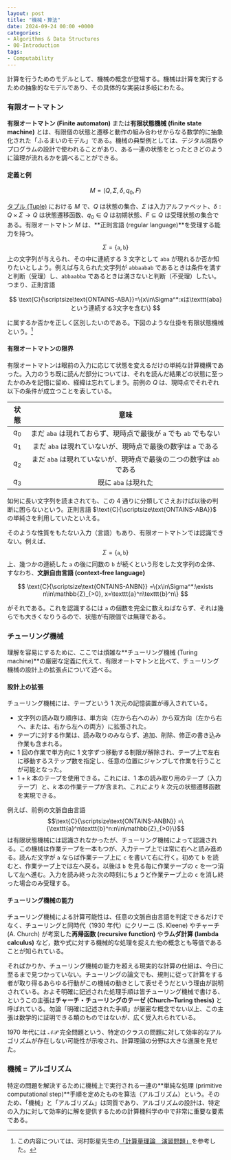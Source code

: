 ```yaml
---
layout: post
title: "機械・算法"
date: 2024-09-24 00:00 +0000
categories:
- Algorithms & Data Structures
- 00-Introduction
tags:
- Computability
---
```

計算を行うためのモデルとして、機械の概念が登場する。機械は計算を実行するための抽象的なモデルであり、その具体的な実装は多岐にわたる。

### 有限オートマトン

**有限オートマトン (Finite automaton)** または**有限状態機械 (finite state machine)** とは、有限個の状態と遷移と動作の組み合わせからなる数学的に抽象化された「ふるまいのモデル」である。機械の典型例としては、デジタル回路やプログラムの設計で使われることがあり、ある一連の状態をとったときどのように論理が流れるかを調べることができる。

#### 定義と例

$$
M=(Q,\Sigma,\delta,q_0,F)
$$

[タプル (Tuple)](https://ja.wikipedia.org/?curid=223490) における $M$ で、$Q$ は状態の集合、$\Sigma$ は入力アルファベット、$\delta: Q \times\Sigma\to Q$ は状態遷移函数、$q_0\in Q$ は初期状態、$F \subseteq Q$ は受理状態の集合である。有限オートマトン $M$ は、**正則言語 (regular language)**を受理する能力を持つ。

$$\Sigma=\{\texttt{a},\texttt{b}\}$$ 上の文字列が与えられ、その中に連続する $3$ 文字として $\texttt{aba}$ が現れるか否か知りたいとしよう。例えば与えられた文字列が $\texttt{abbaabab}$ であるときは条件を満すと判断（受理）し、$\texttt{abbaabba}$ であるときは満さないと判断（不受理）したい。つまり、正則言語

$$
\text{C}{\scriptsize\text{ONTAINS-ABA}}=\{x\in\Sigma^*:xは\texttt{aba}という連続する3文字を含む\}
$$

に属するか否かを正しく区別したいのである。下図のような仕掛を有限状態機械という。[^1]

[^1]: この内容については、河村彰星先生の[「計算量理論　演習問題」](https://www.kurims.kyoto-u.ac.jp/~kawamura/keisanryo/enshu.html)を参考した。

<center>
<script type="text/tikz">
\tikzcdset{
	every label/.append style={font=\large},
	every arrow/.append style={red,thick}
}
\begin{tikzcd}[line width=1pt]
|[shape=circle,draw=red,red,alias=A] | q_0\arrow[loop left,"\texttt{b}"]\arrow[r,"\texttt{a}"] & |[shape=circle,draw=red,red] | q_1\arrow[loop above,"\texttt{a}"]\arrow[r,"\texttt{b}"] & |[shape=circle,draw=red,red,alias=B] | q_2\arrow[l,bend left=30,from=B,to=A]{}{\texttt{b}}\arrow[r,"\texttt{a}"] & |[shape=circle,double=red!50,draw=red,red] | q_3\arrow[loop right,"\texttt{a,b}"]
\end{tikzcd}
</script>
</center>

#### 有限オートマトンの限界

有限オートマトンは眼前の入力に応じて状態を変えるだけの単純な計算機構であった。入力のうち既に読んだ部分については、それを読んだ結果どの状態に至ったかのみを記憶に留め、経緯は忘れてしまう。前例の $Q$ は、現時点でそれぞれ以下の条件が成立つことを表している。

|状態|意味|
|:-:|:-:|
|$q_0$|まだ $\texttt{aba}$ は現れておらず、現時点で最後が $\texttt{a}$ でも $\texttt{ab}$ でもない|
|$q_1$|まだ $\texttt{aba}$ は現れていないが、現時点で最後の数字は $\texttt{a}$ である|
|$q_2$|まだ $\texttt{aba}$ は現れていないが、現時点で最後の二つの数字は $\texttt{ab}$ である|
|$q_3$|既に $\texttt{aba}$ は現れた|

如何に長い文字列を読まされても、この $4$ 通りに分類してさえおけば以後の判断に困らないという。正則言語 $\text{C}{\scriptsize\text{ONTAINS-ABA}}$ の単純さを利用していたといえる。

そのような性質をもたない入力（言語）もあり、有限オートマトンでは認識できない。例えば、$$\Sigma=\{\texttt{a},\texttt{b}\}$$ 上、幾つかの連続した $\texttt{a}$ の後に同数の $\texttt{b}$ が続くという形をした文字列の全体、すなわち、**文脈自由言語 (context-free language)**

$$
\text{C}{\scriptsize\text{ONTAINS-ANBN}} =\{x\in\Sigma^*:\exists n\in\mathbb{Z}_{>0}, x=\texttt{a}^n\texttt{b}^n\}
$$

がそれである。これを認識するには $\texttt{a}$ の個数を完全に数えねばならず、それは幾らでも大きくなりうるので、状態が有限個では無理である。

### チューリング機械

理解を容易にするために、ここでは煩雑な**チューリング機械 (Turing machine)**の厳密な定義に代えて、有限オートマトンと比べて、チューリング機械の設計上の拡張点について述べる。

#### 設計上の拡張

チューリング機械には、テープという $1$ 次元の記憶装置が導入されている。

- 文字列の読み取り順序は、単方向（左から右へのみ）から双方向（左から右へ、または、右から左への両方）に拡張された。
- テープに対する作業は、読み取りのみならず、追加、削除、修正の書き込み作業も含まれる。
- $1$ 回の作業で単方向に $1$ 文字ずつ移動する制限が解除され、テープ上で左右に移動するステップ数を指定し、任意の位置にジャンプして作業を行うことが可能となった。
- $1+k$ 本のテープを使用できる。これには、$1$ 本の読み取り用のテープ（入力テープ）と、$k$ 本の作業テープが含まれ、これにより $k$ 次元の状態遷移函数を実現できる。

例えば、前例の文脈自由言語 $$\text{C}{\scriptsize\text{ONTAINS-ANBN}} =\{\texttt{a}^n\texttt{b}^n:n\in\mathbb{Z}_{>0}\}$$ は有限状態機械には認識されなかったが、チューリング機械によって認識される。この機械は作業テープを一本もつが、入力テープ上では常に右へと読み進める。読んだ文字が $\texttt{a}$ ならば作業テープ上に $\texttt{c}$ を書いて右に行く。初めて $\texttt{b}$ を読むと、作業テープ上では左へ戻る。以後は $\texttt{b}$ を見る毎に作業テープの $\texttt{c}$ を一つ消して左へ進む。入力を読み終った次の時刻にちょうど作業テープ上の $\texttt{c}$ を消し終った場合のみ受理する。

#### チューリング機械の能力

チューリング機械による計算可能性は、任意の文脈自由言語を判定できるだけでなく、チューリングと同時代（$1930$ 年代）にクリーニ (S. Kleene) やチャーチ (A. Church) が考案した**再帰函数 (recursive function)** や**ラムダ計算 (lambda calculus)** など，数や式に対する機械的な処理を捉えた他の概念とも等価であることが知られている。

そればかりか、チューリング機械の能力を超える現実的な計算の仕組は、今日に至るまで見つかっていない。チューリングの論文でも、規則に従って計算をする者が取り得るあらゆる行動がこの機械の動きとして表せそうだという理由が説明されている。およそ明確に記述された処理手順は皆チューリング機械で書ける、というこの主張は**チャーチ・チューリングのテーゼ (Church–Turing thesis)** と呼ばれている。勿論「明確に記述された手順」が厳密な概念でない以上、この主張は数学的に証明できる類のものではないが、広く受入れられている。

$1970$ 年代には $\mathcal{NP}$ 完全問題という、特定のクラスの問題に対して効率的なアルゴリズムが存在しない可能性が示唆され、計算理論の分野は大きな進展を見せた。

### 機械 $=$ アルゴリズム

特定の問題を解決するために機械上で実行される一連の**単純な処理 (primitive computational step)**手順を定めたものを算法（アルゴリズム）という。そのため、「機械」と「アルゴリズム」は同質であり、アルゴリズムの設計は、特定の入力に対して効率的に解を提供するための計算機科学の中で非常に重要な要素である。
